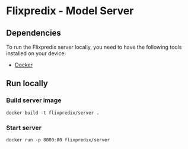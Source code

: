 # Flixpredix - Model Server

## Dependencies

To run the Flixpredix server locally, you need to have the following tools installed on your device:

- [Docker](https://docs.docker.com/get-docker/)

## Run locally

### Build server image

```
docker build -t flixpredix/server .
```

### Start server

```
docker run -p 8080:80 flixpredix/server 
```
